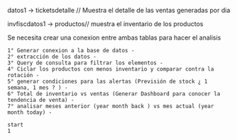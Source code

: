 

datos1 -> ticketsdetalle // Muestra el detalle de las ventas generadas por dia

invfiscdatos1 -> productos// muestra el inventario de los productos



Se necesita crear una conexion entre ambas tablas para hacer el analisis


	1° Generar conexion a la base de datos -
	2° extracción de los datos -
	3° Query de consulta para filtrar los elementos -
	4° Ciclar los productos con menos inventario y comparar contra la rotación -
	5° generar condiciones para las alertas (Previsión de stock ¿ 1 semana, 1 mes ? ) -
	6° Total de inventario vs ventas (Generar Dashboard para conocer la tendencia de venta) -
	7° analisar meses anterior (year month back ) vs mes actual (year month today) -

	start
	1